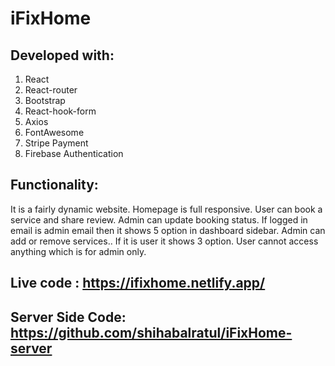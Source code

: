 # iFixHome

## Developed with:

1.  React
2.  React-router
3.  Bootstrap
4.  React-hook-form
5.  Axios
6.  FontAwesome
7.  Stripe Payment
8.  Firebase Authentication

## Functionality:

It is a fairly dynamic website. Homepage is full responsive. User can book a service and share review. Admin can update booking status. If logged in email is admin email then it shows 5 option in dashboard sidebar. Admin can add or remove services.. If it is user it shows 3 option. User cannot access anything which is for admin only.

## Live code : https://ifixhome.netlify.app/

## Server Side Code: https://github.com/shihabalratul/iFixHome-server
